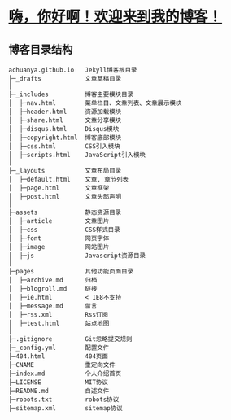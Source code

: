 # [嗨，你好啊！欢迎来到我的博客！][1]
[1]: https://achuan.io

## 博客目录结构

    achuanya.github.io   Jekyll博客根目录
    ├─_drafts            文章草稿目录
    │
    ├─_includes          博客主要模块目录
    │  ├─nav.html        菜单栏目、文章列表、文章展示模块
    │  ├─header.html     资源加载模块
    │  ├─share.html      文章分享模块
    │  ├─disqus.html     Disqus模块
    │  ├─copyright.html  博客底部模块
    │  ├─css.html        CSS引入模块
    │  ├─scripts.html    JavaScript引入模块
    │
    ├─_layouts           文章布局目录
    │  ├─default.html    文章, 章节列表
    │  ├─page.html       文章框架
    │  ├─post.html       文章头部声明
    │
    ├─assets             静态资源目录
    │  ├─article         文章图片
    │  ├─css             CSS样式目录
    │  ├─font            网页字体
    │  ├─image           网站图片
    │  ├─js              Javascript资源目录
    │
    ├─pages              其他功能页面目录
    │  ├─archive.md      归档
    │  ├─blogroll.md     链接
    │  ├─ie.html         < IE8不支持
    │  ├─message.md      留言
    │  ├─rss.xml         Rss订阅
    │  ├─test.html       站点地图
    │
    ├─.gitignore         Git忽略提交规则
    ├─_config.yml        配置文件
    ├─404.html           404页面
    ├─CNAME              重定向文件
    ├─index.md           个人介绍首页
    ├─LICENSE            MIT协议
    ├─README.md          自述文件
    ├─robots.txt         robots协议
    ├─sitemap.xml        sitemap协议